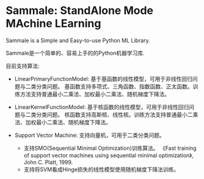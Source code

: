 # Sammale: StandAlone Mode MAchine LEarning
 
Sammale is a Simple and Easy-to-use Python ML Library.

Sammale是一个简单的、容易上手的的Python机器学习库.

目前支持算法:

- LinearPrimaryFunctionModel: 基于基函数的线性模型，可用于非线性回归问题与二类分类问题。
基函数支持多项式、三角函数、指数函数、正太函数。训练方法支持普通最小二乘法、加权最小二乘法、随机梯度下降法。

- LinearKernelFunctionModel: 基于核函数的线性模型，可用于非线性回归问题与二类分类问题。
核函数支持高斯核、线性核。训练方法支持普通最小二乘法、加权最小二乘法、随机梯度下降法。

- Support Vector Machine: 支持向量机，可用于二类分类问题。
    - 支持SMO(Sequential Minimal Optimization)训练算法。
    《Fast training of support vector machines using sequential minimal optimization》, John C. Platt, 1999.
    - 支持将SVM看成Hinge损失的线性模型使用随机梯度下降法训练。